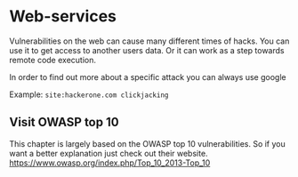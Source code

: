 # Web-services

Vulnerabilities on the web can cause many different times of hacks. You can use it to get access to another users data. Or it can work as a step towards remote code execution.

In order to find out more about a specific attack you can always use google

Example:
`site:hackerone.com clickjacking`

## Visit OWASP top 10

This chapter is largely based on the OWASP top 10 vulnerabilities. So if you want a better explanation just check out their website.
https://www.owasp.org/index.php/Top_10_2013-Top_10